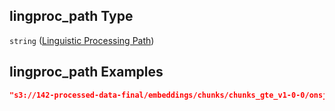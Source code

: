 ## lingproc\_path Type

`string` ([Linguistic Processing Path](embeddings-chunks-properties-linguistic-processing-path.md))

## lingproc\_path Examples

```json
"s3://142-processed-data-final/embeddings/chunks/chunks_gte_v1-0-0/onsjongen/onsjongen-1951-chunk-embeddings.jsonl.bz2"
```
